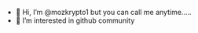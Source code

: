 - 👋 Hi, I’m @mozkrypto1 but you can call me anytime.....
- 👀 I’m interested in github community


<!---
mozkrypto1/mozkrypto1 is a ✨ special ✨ repository because its `README.md` (this file) appears on your GitHub profile.
You can click the Preview link to take a look at your changes.
--->
